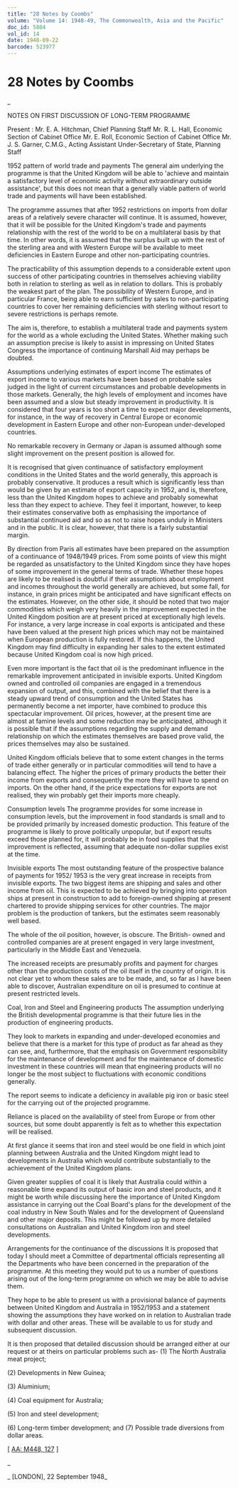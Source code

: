 ```yaml
---
title: "28 Notes by Coombs"
volume: "Volume 14: 1948-49, The Commonwealth, Asia and the Pacific"
doc_id: 5804
vol_id: 14
date: 1948-09-22
barcode: 523977
---
```


# 28 Notes by Coombs

_

NOTES ON FIRST DISCUSSION OF LONG-TERM PROGRAMME

Present : Mr. E. A. Hitchman, Chief Planning Staff Mr. R. L. Hall, Economic Section of Cabinet Office Mr. E. Roll, Economic Section of Cabinet Office Mr. J. S. Garner, C.M.G., Acting Assistant Under-Secretary of State, Planning Staff

1952 pattern of world trade and payments The general aim underlying the programme is that the United Kingdom will be able to 'achieve and maintain a satisfactory level of economic activity without extraordinary outside assistance', but this does not mean that a generally viable pattern of world trade and payments will have been established.

The programme assumes that after 1952 restrictions on imports from dollar areas of a relatively severe character will continue. It is assumed, however, that it will be possible for the United Kingdom's trade and payments relationship with the rest of the world to be on a multilateral basis by that time. In other words, it is assumed that the surplus built up with the rest of the sterling area and with Western Europe will be available to meet deficiencies in Eastern Europe and other non-participating countries.

The practicability of this assumption depends to a considerable extent upon success of other participating countries in themselves achieving viability both in relation to sterling as well as in relation to dollars. This is probably the weakest part of the plan. The possibility of Western Europe, and in particular France, being able to earn sufficient by sales to non-participating countries to cover her remaining deficiencies with sterling without resort to severe restrictions is perhaps remote.

The aim is, therefore, to establish a multilateral trade and payments system for the world as a whole excluding the United States. Whether making such an assumption precise is likely to assist in impressing on United States Congress the importance of continuing Marshall Aid may perhaps be doubted.

Assumptions underlying estimates of export income The estimates of export income to various markets have been based on probable sales judged in the light of current circumstances and probable developments in those markets. Generally, the high levels of employment and incomes have been assumed and a slow but steady improvement in productivity. It is considered that four years is too short a time to expect major developments, for instance, in the way of recovery in Central Europe or economic development in Eastern Europe and other non-European under-developed countries.

No remarkable recovery in Germany or Japan is assumed although some slight improvement on the present position is allowed for.

It is recognised that given continuance of satisfactory employment conditions in the United States and the world generally, this approach is probably conservative. It produces a result which is significantly less than would be given by an estimate of export capacity in 1952, and is, therefore, less than the United Kingdom hopes to achieve and probably somewhat less than they expect to achieve. They feel it important, however, to keep their estimates conservative both as emphasising the importance of substantial continued aid and so as not to raise hopes unduly in Ministers and in the public. It is clear, however, that there is a fairly substantial margin.

By direction from Paris all estimates have been prepared on the assumption of a continuance of 1948/1949 prices. From some points of view this might be regarded as unsatisfactory to the United Kingdom since they have hopes of some improvement in the general terms of trade. Whether these hopes are likely to be realised is doubtful if their assumptions about employment and incomes throughout the world generally are achieved, but some fall, for instance, in grain prices might be anticipated and have significant effects on the estimates. However, on the other side, it should be noted that two major commodities which weigh very heavily in the improvement expected in the United Kingdom position are at present priced at exceptionally high levels. For instance, a very large increase in coal exports is anticipated and these have been valued at the present high prices which may not be maintained when European production is fully restored. If this happens, the United Kingdom may find difficulty in expanding her sales to the extent estimated because United Kingdom coal is now high priced.

Even more important is the fact that oil is the predominant influence in the remarkable improvement anticipated in invisible exports. United Kingdom owned and controlled oil companies are engaged in a tremendous expansion of output, and this, combined with the belief that there is a steady upward trend of consumption and the United States has permanently become a net importer, have combined to produce this spectacular improvement. Oil prices, however, at the present time are almost at famine levels and some reduction may be anticipated, although it is possible that if the assumptions regarding the supply and demand relationship on which the estimates themselves are based prove valid, the prices themselves may also be sustained.

United Kingdom officials believe that to some extent changes in the terms of trade either generally or in particular commodities will tend to have a balancing effect. The higher the prices of primary products the better their income from exports and consequently the more they will have to spend on imports. On the other hand, if the price expectations for exports are not realised, they win probably get their imports more cheaply.

Consumption levels The programme provides for some increase in consumption levels, but the improvement in food standards is small and to be provided primarily by increased domestic production. This feature of the programme is likely to prove politically unpopular, but if export results exceed those planned for, it will probably be in food supplies that the improvement is reflected, assuming that adequate non-dollar supplies exist at the time.

Invisible exports The most outstanding feature of the prospective balance of payments for 1952/ 1953 is the very great increase in receipts from invisible exports. The two biggest items are shipping and sales and other income from oil. This is expected to be achieved by bringing into operation ships at present in construction to add to foreign-owned shipping at present chartered to provide shipping services for other countries. The major problem is the production of tankers, but the estimates seem reasonably well based.

The whole of the oil position, however, is obscure. The British- owned and controlled companies are at present engaged in very large investment, particularly in the Middle East and Venezuela.

The increased receipts are presumably profits and payment for charges other than the production costs of the oil itself in the country of origin. It is not clear yet to whom these sales are to be made, and, so far as I have been able to discover, Australian expenditure on oil is presumed to continue at present restricted levels.

Coal, Iron and Steel and Engineering products The assumption underlying the British developmental programme is that their future lies in the production of engineering products.

They look to markets in expanding and under-developed economies and believe that there is a market for this type of product as far ahead as they can see, and, furthermore, that the emphasis on Government responsibility for the maintenance of development and for the maintenance of domestic investment in these countries will mean that engineering products will no longer be the most subject to fluctuations with economic conditions generally.

The report seems to indicate a deficiency in available pig iron or basic steel for the carrying out of the projected programme.

Reliance is placed on the availability of steel from Europe or from other sources, but some doubt apparently is felt as to whether this expectation will be realised.

At first glance it seems that iron and steel would be one field in which joint planning between Australia and the United Kingdom might lead to developments in Australia which would contribute substantially to the achievement of the United Kingdom plans.

Given greater supplies of coal it is likely that Australia could within a reasonable time expand its output of basic iron and steel products, and it might be worth while discussing here the importance of United Kingdom assistance in carrying out the Coal Board's plans for the development of the coal industry in New South Wales and for the development of Queensland and other major deposits. This might be followed up by more detailed consultations on Australian and United Kingdom iron and steel developments.

Arrangements for the continuance of the discussions It is proposed that today I should meet a Committee of departmental officials representing all the Departments who have been concerned in the preparation of the programme. At this meeting they would put to us a number of questions arising out of the long-term programme on which we may be able to advise them.

They hope to be able to present us with a provisional balance of payments between United Kingdom and Australia in 1952/1953 and a statement showing the assumptions they have worked on in relation to Australian trade with dollar and other areas. These will be available to us for study and subsequent discussion.

It is then proposed that detailed discussion should be arranged either at our request or at theirs on particular problems such as- (1) The North Australia meat project;

(2) Developments in New Guinea;

(3) Aluminium;

(4) Coal equipment for Australia;

(5) Iron and steel development;

(6) Long-term timber development; and (7) Possible trade diversions from dollar areas.

[ [AA: M448, 127](http://www.naa.gov.au/cgi-bin/Search?O=I&Number=523977) ]

_

_ [LONDON], 22 September 1948_
